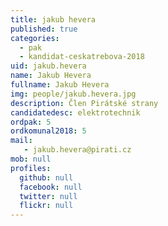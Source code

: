 ```yaml
---
title: jakub hevera
published: true
categories:
  - pak
  - kandidat-ceskatrebova-2018
uid: jakub.hevera
name: Jakub Hevera
fullname: Jakub Hevera
img: people/jakub.hevera.jpg
description: Člen Pirátské strany
candidatedesc: elektrotechnik
ordpak: 5
ordkomunal2018: 5
mail:
   - jakub.hevera@pirati.cz
mob: null
profiles:
  github: null
  facebook: null
  twitter: null
  flickr: null
---
```


